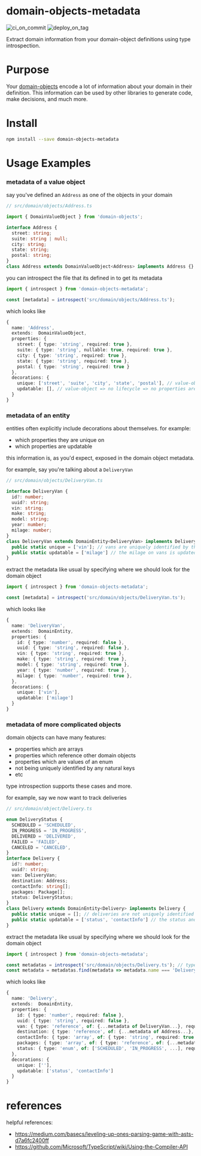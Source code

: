 # domain-objects-metadata

![ci_on_commit](https://github.com/uladkasach/domain-objects-metadata/workflows/ci_on_commit/badge.svg)
![deploy_on_tag](https://github.com/uladkasach/domain-objects-metadata/workflows/deploy_on_tag/badge.svg)

Extract domain information from your domain-object definitions using type introspection.

# Purpose

Your [domain-objects](https://github.com/uladkasach/domain-objects) encode a lot of information about your domain in their definition. This information can be used by other libraries to generate code, make decisions, and much more.

# Install

```sh
npm install --save domain-objects-metadata
```

# Usage Examples

### metadata of a value object

say you've defined an `Address` as one of the objects in your domain

```ts
// src/domain/objects/Address.ts

import { DomainValueObject } from 'domain-objects';

interface Address {
  street: string;
  suite: string | null;
  city: string;
  state: string;
  postal: string;
}
class Address extends DomainValueObject<Address> implements Address {}
```

you can introspect the file that its defined in to get its metadata

```ts
import { introspect } from 'domain-objects-metadata';

const [metadata] = introspect('src/domain/objects/Address.ts');
```

which looks like

```ts
{
  name: 'Address',
  extends:  DomainValueObject,
  properties: {
    street: { type: 'string', required: true },
    suite: { type: 'string', nullable: true, required: true },
    city: { type: 'string', required: true },
    state: { type: 'string', required: true },
    postal: { type: 'string', required: true }
  },
  decorations: {
    unique: ['street', 'suite', 'city', 'state', 'postal'], // value-object => uniquely identified by value of all properties
    updatable: [], // value-object => no lifecycle => no properties are updatable
  }
}
```

### metadata of an entity

entities often explicitly include decorations about themselves. for example:
- which properties they are unique on
- which properties are updatable

this information is, as you'd expect, exposed in the domain object metadata.

for example, say you're talking about a `DeliveryVan`

```ts
// src/domain/objects/DeliveryVan.ts

interface DeliveryVan {
  id?: number;
  uuid?: string;
  vin: string;
  make: string;
  model: string;
  year: number;
  milage: number;
}
class DeliveryVan extends DomainEntity<DeliveryVan> implements DeliveryVan {
  public static unique = ['vin']; // vans are uniquely identified by their vin
  public static updatable = ['milage'] // the milage on vans is updated at the end of each delivery day
}
```

extract the metadata like usual by specifying where we should look for the domain object

```ts
import { introspect } from 'domain-objects-metadata';

const [metadata] = introspect('src/domain/objects/DeliveryVan.ts');
```

which looks like

```ts
{
  name: 'DeliveryVan',
  extends:  DomainEntity,
  properties: {
    id: { type: 'number', required: false },
    uuid: { type: 'string', required: false },
    vin: { type: 'string', required: true },
    make: { type: 'string', required: true },
    model: { type: 'string', required: true },
    year: { type: 'number', required: true },
    milage: { type: 'number', required: true },
  },
  decorations: {
    unique: ['vin'],
    updatable: ['milage']
  }
}
```

### metadata of more complicated objects

domain objects can have many features:
- properties which are arrays
- properties which reference other domain objects
- properties which are values of an enum
- not being uniquely identified by any natural keys
- etc

type introspection supports these cases and more.

for example, say we now want to track deliveries

```ts
// src/domain/object/Delivery.ts

enum DeliveryStatus {
  SCHEDULED = 'SCHEDULED',
  IN_PROGRESS = 'IN_PROGRESS',
  DELIVERED = 'DELIVERED',
  FAILED = 'FAILED',
  CANCELED = 'CANCELED',
}
interface Delivery {
  id?: number;
  uuid?: string;
  van: DeliveryVan;
  destination: Address;
  contactInfo: string[];
  packages: Package[];
  status: DeliveryStatus;
}
class Delivery extends DomainEntity<Delivery> implements Delivery {
  public static unique = []; // deliveries are not uniquely identified by any of their natural keys
  public static updatable = ['status', 'contactInfo'] // the status and contactInfo of a delivery are updatable
}
```

extract the metadata like usual by specifying where we should look for the domain object

```ts
import { introspect } from 'domain-objects-metadata';

const metadatas = introspect('src/domain/objects/Delivery.ts'); // type introspection will look at all of the domain objects in or imported by the file
const metadata = metadatas.find(metadata => metadata.name === 'Delivery'); // therefore we have to filter down which one we're interested in
```

which looks like

```ts
{
  name: 'Delivery',
  extends:  DomainEntity,
  properties: {
    id: { type: 'number', required: false },
    uuid: { type: 'string', required: false },
    van: { type: 'reference', of: {...metadata of DeliveryVan...}, required: true }, // notice how the metadata is nested
    destination: { type: 'reference', of: {...metadata of Address...}, required: true },
    contactInfo: { type: 'array', of: { type: 'string', required: true }, required: true }, // notice how the array is represented
    packages: { type: 'array', of: { type: 'reference', of: {...metadata of Package...}, required: true}, required: true }, // both cases
    status: { type: 'enum', of: ['SCHEDULED', 'IN_PROGRESS', ...], required: true }, // notice how the options of the enum are referenced
  },
  decorations: {
    unique: [''],
    updatable: ['status', 'contactInfo']
  }
}
```

# references

helpful references:
- https://medium.com/basecs/leveling-up-ones-parsing-game-with-asts-d7a6fc2400ff
- https://github.com/Microsoft/TypeScript/wiki/Using-the-Compiler-API
